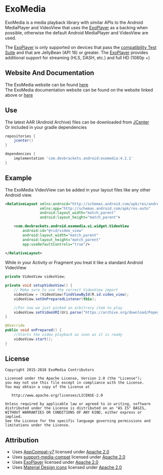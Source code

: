 ExoMedia
============
[//]: # (SEO terms: Simple ExoPlayer, ExoPlayer TextureView, ExoPlayer SurfaceView, ExoPlayer VideoView, ExoPlayer Audio)
ExoMedia is a media playback library with similar APIs to the Android MediaPlayer
and VideoView that uses the [ExoPlayer][ExoPlayer] as a backing when possible, 
otherwise the default Android MediaPlayer and VideoView are used.

The [ExoPlayer][ExoPlayer] is only supported on devices that pass the [compatibility Test Suite][CTS]
and that are JellyBean (API 16) or greater.  The [ExoPlayer][ExoPlayer] provides 
additional support for streaming (HLS, DASH, etc.) and full HD (1080p +) 

Website And Documentation
--------
The ExoMedia website can be found [here][Website]  
The ExoMedia documentation website can be found on the website linked above or [here][Java Docs]

Use
-------
The latest AAR (Android Archive) files can be downloaded from [JCenter][JCenter]  
Or included in your gradle dependencies

```gradle
repositories {
    jcenter()
}

dependencies {
    implementation 'com.devbrackets.android:exomedia:4.2.1'
}
```

Example
-------
The ExoMedia VideoView can be added in your layout files like any other Android view.

```xml
<RelativeLayout xmlns:android="http://schemas.android.com/apk/res/android"
                xmlns:app="http://schemas.android.com/apk/res-auto"
                android:layout_width="match_parent"
                android:layout_height="match_parent">

	<com.devbrackets.android.exomedia.ui.widget.VideoView
		android:id="@+id/video_view"
		android:layout_width="match_parent"
		android:layout_height="match_parent"
		app:useDefaultControls="true"/>
		
</RelativeLayout>
```

While in your Activity or Fragment you treat it like a standard Android VideoView

```java
private VideoView videoView;

private void setupVideoView() {
	// Make sure to use the correct VideoView import
	videoView = (VideoView)findViewById(R.id.video_view);
	videoView.setOnPreparedListener(this);

    //For now we just picked an arbitrary item to play
    videoView.setVideoURI(Uri.parse("https://archive.org/download/Popeye_forPresident/Popeye_forPresident_512kb.mp4"));
}

@Override
public void onPrepared() {
	//Starts the video playback as soon as it is ready
	videoView.start();
}
```


License
-------
    Copyright 2015-2018 ExoMedia Contributors

    Licensed under the Apache License, Version 2.0 (the "License");
    you may not use this file except in compliance with the License.
    You may obtain a copy of the License at

       http://www.apache.org/licenses/LICENSE-2.0

    Unless required by applicable law or agreed to in writing, software
    distributed under the License is distributed on an "AS IS" BASIS,
    WITHOUT WARRANTIES OR CONDITIONS OF ANY KIND, either express or implied.
    See the License for the specific language governing permissions and
    limitations under the License.


Attribution
-----------
* Uses [AppCompat-v7](http://developer.android.com/tools/support-library/features.html#v7-appcompat) licensed under [Apache 2.0][Apache 2.0]
* Uses [support-media-compat](https://developer.android.com/topic/libraries/support-library/features#media-playback) licensed under [Apache 2.0][Apache 2.0]
* Uses [ExoPlayer][ExoPlayer] licensed under [Apache 2.0][Apache 2.0]
* Uses [Material Design icons][Design Icons] licensed under [Apache 2.0][Apache 2.0]

 [Apache 2.0]: http://www.apache.org/licenses/LICENSE-2.0
 [CTS]: https://source.android.com/compatibility/cts/index.html
 [Design Icons]: https://github.com/google/material-design-icons
 [ExoPlayer]: https://github.com/google/ExoPlayer
 [Java Docs]: https://devbrackets.com/dev/libs/docs/exomedia/4.0.0/index.html
 [JCenter]: https://bintray.com/brianwernick/maven/ExoMedia/view#files
 [Website]: https://devbrackets.com/dev/libs/exomedia.html
